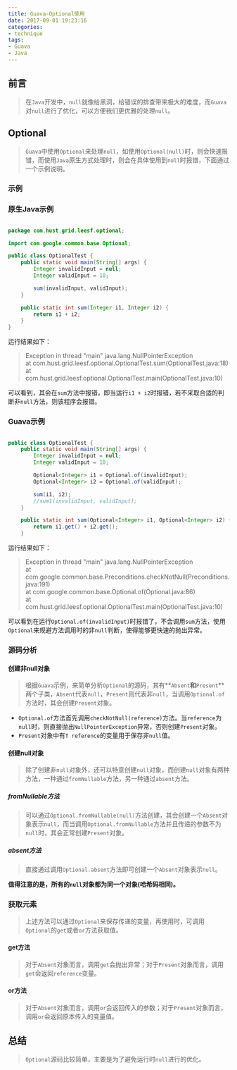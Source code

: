```yaml
---
title: Guava-Optional使用
date: 2017-09-01 19:23:16
categories:
- technique
tags:
- Guava
- Java
---
```


## 前言

> 在`Java`开发中，`null`就像给黑洞，给错误的排查带来极大的难度，而`Guava`对`null`进行了优化，可以方便我们更优雅的处理`null`。

## Optional

> `Guava`中使用`Optional`来处理`null`，如使用`Optional(null)`时，则会快速报错，而使用`Java`原生方式处理时，则会在具体使用到`null`时报错，下面通过一个示例说明。

### 示例

### 原生Java示例

```java

package com.hust.grid.leesf.optional;

import com.google.common.base.Optional;

public class OptionalTest {
    public static void main(String[] args) {
        Integer invalidInput = null;
        Integer validInput = 10;

        sum(invalidInput, validInput);
    }

    public static int sum(Integer i1, Integer i2) {
        return i1 + i2;
    }
}

```

运行结果如下：

> Exception in thread "main" java.lang.NullPointerException  
	at com.hust.grid.leesf.optional.OptionalTest.sum(OptionalTest.java:18)  
	at com.hust.grid.leesf.optional.OptionalTest.main(OptionalTest.java:10)

可以看到，其会在`sum`方法中报错，即当运行`i1 + i2`时报错，若不采取合适的判断非`null`方法，则该程序会报错。

### Guava示例

```java

public class OptionalTest {
    public static void main(String[] args) {
        Integer invalidInput = null;
        Integer validInput = 10;

        Optional<Integer> i1 = Optional.of(invalidInput);
        Optional<Integer> i2 = Optional.of(validInput);

        sum(i1, i2);
        //sum1(invalidInput, validInput);
    }

    public static int sum(Optional<Integer> i1, Optional<Integer> i2) {
        return i1.get() + i2.get();
    }

```

运行结果如下：

> Exception in thread "main" java.lang.NullPointerException  
	at com.google.common.base.Preconditions.checkNotNull(Preconditions.java:191)  
	at com.google.common.base.Optional.of(Optional.java:86)  
	at com.hust.grid.leesf.optional.OptionalTest.main(OptionalTest.java:10)  

可以看到在运行`Optional.of(invalidInput)`时报错了，不会调用`sum`方法，使用`Optional`来规避方法调用时的非`null`判断，使得能够更快速的抛出异常。

### 源码分析

#### 创建非null对象

> 根据`Guava`示例，来简单分析`Optional`的源码，其有**`Absent`**和**`Present`**两个子类，`Absent`代表`null`，`Present`则代表非`null`，当调用`Optional.of`方法时，其会创建`Present`对象。

* `Optional.of`方法首先调用`checkNotNull(reference)`方法。当`reference`为`null`时，则直接抛出`NullPointerException`异常，否则创建`Present`对象。
* `Present`对象中有`T reference`的变量用于保存非`null`值。

#### 创建null对象
> 除了创建非`null`对象外，还可以特意创建`null`对象，而创建`null`对象有两种方法，一种通过`fromNullable`方法，另一种通过`absent`方法。


##### fromNullable方法

> 可以通过`Optional.fromNullable(null)`方法创建，其会创建一个`Absent`对象表示`null`，而当调用`Optional.fromNullable`方法并且传递的参数不为`null`时，其会正常创建`Present`对象。

##### absent方法

> 直接通过调用`Optional.absent`方法即可创建一个`Absent`对象表示`null`。


**值得注意的是，所有的`null`对象都为同一个对象(哈希码相同)。**

### 获取元素

> 上述方法可以通过`Optional`来保存传递的变量，再使用时，可调用`Optional`的`get`或者`or`方法获取值。

#### get方法

> 对于`Absent`对象而言，调用`get`会抛出异常；对于`Present`对象而言，调用`get`会返回`reference`变量。

#### or方法

> 对于`Absent`对象而言，调用`or`会返回传入的参数；对于`Present`对象而言，调用`or`会返回原本传入的变量值。

## 总结

> `Optional`源码比较简单，主要是为了避免运行时`null`进行的优化。
